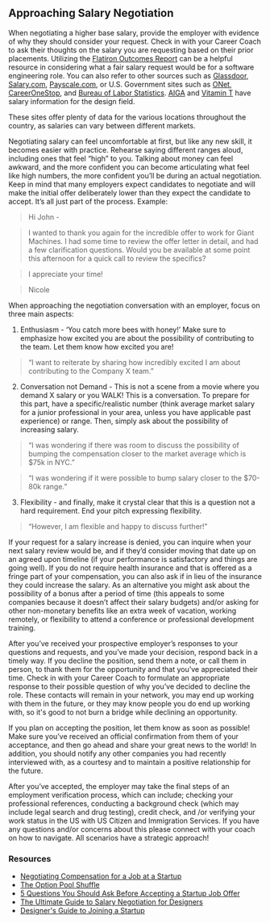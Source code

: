 ## Approaching Salary Negotiation

When negotiating a higher base salary, provide the employer with evidence of why they should consider your request. Check in with your Career Coach to ask their thoughts on the salary you are requesting based on their prior placements. Utilizing the [Flatiron Outcomes Report](https://flatironschool.com/outcomes/) can be a helpful resource in considering what a fair salary request would be for a software engineering role. You can also refer to other sources such as [Glassdoor](https://www.glassdoor.com/index.htm), [Salary.com](https://www.salary.com/), [Payscale.com](https://www.payscale.com/), or U.S. Government sites such as  [ONet](https://www.onetonline.org/), [CareerOneStop](https://www.careeronestop.org/), and [Bureau of Labor Statistics](https://www.bls.gov/). [AIGA](https://www.aiga.org/salary-survey) and [Vitamin T](https://go.vitamintalent.com/salary-guide) have salary information for the design field.

These sites offer plenty of data for the various locations throughout the country, as salaries can vary between different markets.  

Negotiating salary can feel uncomfortable at first, but like any new skill, it becomes easier with practice. Rehearse saying different ranges aloud, including ones that feel “high” to you. Talking about money can feel awkward, and the more confident you can become articulating what feel like high numbers, the more confident you’ll be during an actual negotiation. Keep in mind that many employers expect candidates to negotiate and will make the initial offer deliberately lower than they expect the candidate to accept. It’s all just part of the process. Example:
 
> Hi John -

> I wanted to thank you again for the incredible offer to work for Giant Machines. I had some time to review the offer letter in detail, and had a few clarification questions. Would you be available at some point this afternoon for a quick call to review the specifics?

> I appreciate your time!

> Nicole
 
When approaching the negotiation conversation with an employer, focus on three main aspects:

1. Enthusiasm - ‘You catch more bees with honey!’ Make sure to emphasize how excited you are about the possibility of contributing to the team. Let them know how excited you are! 
> “I want to reiterate by sharing how incredibly excited I am about contributing to the Company X team.”

2. Conversation not Demand - This is not a scene from a movie where you demand X salary or you WALK! This is a conversation. To prepare for this part, have a specific/realistic number (think average market salary for a junior professional in your area, unless you have applicable past experience) or range. Then, simply ask about the possibility of increasing salary.

> “I was wondering if there was room to discuss the possibility of bumping the compensation closer to the market average which is $75k in NYC.”

> “I was wondering if it were possible to bump salary closer to the $70-80k range.”

3. Flexibility - and finally, make it crystal clear that this is a question not a hard requirement. End your pitch expressing flexibility.

> “However, I am flexible and happy to discuss further!”

If your request for a salary increase is denied, you can inquire when your next salary review would be, and if they’d consider moving that date up on an agreed upon timeline (if your performance is satisfactory and things are going well). If you do not require health insurance and that is offered as a fringe part of your compensation, you can also ask if in lieu of the insurance they could increase the salary. As an alternative you might ask about the possibility of a bonus after a period of time (this appeals to some companies because it doesn’t affect their salary budgets) and/or asking for other non-monetary benefits like an extra week of vacation, working remotely, or flexibility to attend a conference or professional development training.

After you’ve received your prospective employer’s responses to your questions and requests, and you’ve made your decision, respond back in a timely way.  If you decline the position, send them a note, or call them in person, to thank them for the opportunity and that you’ve appreciated their time.  Check in with your Career Coach to formulate an appropriate response to their possible question of why you’ve decided to decline the role. These contacts will remain in your network, you may end up working with them in the future, or they may know people you do end up working with, so it's good to not burn a bridge while declining an opportunity. 
 
If you plan on accepting the position, let them know as soon as possible! Make sure you’ve received an official confirmation from them of your acceptance, and then go ahead and share your great news to the world! In addition, you should notify any other companies you had recently interviewed with, as a courtesy and to maintain a positive relationship for the future.

After you’ve accepted, the employer may take the final steps of an employment verification process, which can include; checking your professional references, conducting a background check (which may include legal search and drug testing), credit check, and /or verifying your work status in the US with US Citizen and Immigration Services. If you have any questions and/or concerns about this please connect with your coach on how to navigate. All scenarios have a strategic approach!

### Resources

- [Negotiating Compensation for a Job at a Startup](https://www.monster.com/career-advice/article/negotiating-compensation-startup)
- [The Option Pool Shuffle](http://venturehacks.com/articles/option-pool-shuffle#market)
- [5 Questions You Should Ask Before Accepting a Startup Job Offer](http://www.inc.com/atish-davda/5-questions-you-should-ask-before-taking-a-start-up-job-offer.html)
- [The Ultimate Guide to Salary Negotiation for Designers](https://theblog.adobe.com/ultimate-guide-salary-negotiation-designers/)
- [Designer's Guide to Joining a Startup](https://designerfund.com/bridge/a-designers-guide-to-joining-a-startup/)

